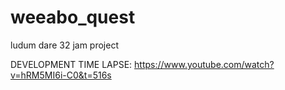 # weeabo_quest
ludum dare 32 jam project 

DEVELOPMENT TIME LAPSE:
https://www.youtube.com/watch?v=hRM5MI6i-C0&t=516s
